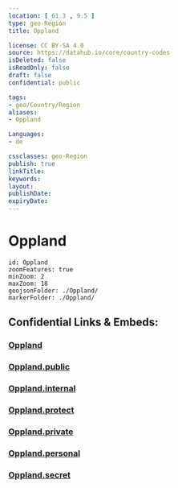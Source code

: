 ```yaml
---
location: [ 61.3 , 9.5 ] 
type: geo-Region
title: Oppland

license: CC BY-SA 4.0
source: https://datahub.io/core/country-codes
isDeleted: false
isReadOnly: false
draft: false
confidential: public

tags:
- geo/Country/Region
aliases:
- Oppland

Languages:
- de

cssclasses: geo-Region
publish: true
linkTitle: 
keywords: 
layout: 
publishDate: 
expiryDate: 
---
```


# Oppland

```leaflet
id: Oppland
zoomFeatures: true 
minZoom: 2 
maxZoom: 18
geojsonFolder: ./Oppland/
markerFolder: ./Oppland/
```


## Confidential Links & Embeds: 

### [Oppland](/_Standards/Earth/Continent/Europe/Europe~North/Norway/Counties~Norway/Oppland.md) 

### [Oppland.public](/_public/Earth/Continent/Europe/Europe~North/Norway/Counties~Norway/Oppland.public.md) 

### [Oppland.internal](/_internal/Earth/Continent/Europe/Europe~North/Norway/Counties~Norway/Oppland.internal.md) 

### [Oppland.protect](/_protect/Earth/Continent/Europe/Europe~North/Norway/Counties~Norway/Oppland.protect.md) 

### [Oppland.private](/_private/Earth/Continent/Europe/Europe~North/Norway/Counties~Norway/Oppland.private.md) 

### [Oppland.personal](/_personal/Earth/Continent/Europe/Europe~North/Norway/Counties~Norway/Oppland.personal.md) 

### [Oppland.secret](/_secret/Earth/Continent/Europe/Europe~North/Norway/Counties~Norway/Oppland.secret.md)

